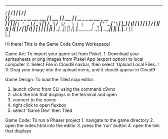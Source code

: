  _____                         _____          _         _____                      
 / ____|                       / ____|        | |       / ____|                     
| |  __  __ _ _ __ ___   ___  | |     ___   __| | ___  | |     __ _ _ __ ___  _ __  
| | |_ |/ _` | '_ ` _ \ / _ \ | |    / _ \ / _` |/ _ \ | |    / _` | '_ ` _ \| '_ \ 
| |__| | (_| | | | | | |  __/ | |___| (_) | (_| |  __/ | |___| (_| | | | | | | |_) |
 \_____|\__,_|_| |_| |_|\___|  \_____\___/ \__,_|\___|  \_____\__,_|_| |_| |_| .__/ 
                                                                             | |    
                                                                             |_|    


Hi there! This is the Game Code Camp Workspace!

Game Art:
    To import your game art from Piskel.
    1. Download your spritesheets or png images from Piskel App (export option) to local computer
    2. Select File in Cloud9 navbar, then select 'Upload Local Files...'
    3. Drag your image into the upload menu, and it should appear in Cloud9

Game Design:
   To load the Tiled map editor.
   1. launch c9vnc from CLI using the command c9vnc
   2. click the link that displays in the terminal and open
   3. connect to the novnc
   4. right click to open fluxbox
   5. select 'Game Dev' then Tiled

Game Code:
    To run a Phaser project
    1. navigate to the game directory
    2. open the index.html into the editor
    3. press the 'run' button
    4. open the link that displays
